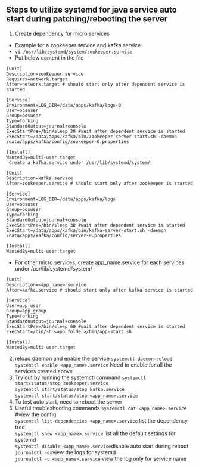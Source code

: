## Steps to utilize systemd for java service auto start during patching/rebooting the server
1. Create dependency for micro services
- Example for a zookeeper.service and kafka service
- `vi /usr/lib/systemd/system/zookeeper.service`
- Put below content in the file
```
[Unit]
Description=zookeeper service
Requires=network.target
After=network.target # should start only after dependent service is started

[Service]
Environment=LOG_DIR=/data/apps/kafka/logs-0
User=oosuser
Group=oosuser
Type=forking
StandardOutput=journal+console
ExecStartPre=/bin/sleep 30 #wait after dependent service is started
ExecStart=/data/apps/kafka/bin/zookeeper-server-start.sh -daemon /data/apps/kafka/config/zookeeper-0.properties

[Install]
WantedBy=multi-user.target
 Create a kafka.service under /usr/lib/systemd/system/
 ```
 ```
[Unit]
Description=kafka service
After=zookeeper.service # should start only after zookeeper is started

[Service]
Environment=LOG_DIR=/data/apps/kafka/logs
User=oosuser
Group=oosuser
Type=forking
StandardOutput=journal+console
ExecStartPre=/bin/sleep 30 #wait after dependent service is started
ExecStart=/data/apps/kafka/bin/kafka-server-start.sh -daemon /data/apps/kafka/config/server-0.properties

[Install]
WantedBy=multi-user.target
```
- For other micro services, create app_name.service for each services under /usr/lib/systemd/system/
```
[Unit]
Description=<app_name> service
After=kafka.service # should start only after kafka service is started

[Service]
User=app_user
Group=app_group
Type=forking
StandardOutput=journal+console
ExecStartPre=/bin/sleep 60 #wait after dependent service is started
ExecStart=/bin/sh <app_folder>/bin/app-start.sh

[Install]
WantedBy=multi-user.target
```
2. reload daemon and enable the service
`systemctl daemon-reload`\
`systemctl enable <app_name>.service` Need to enable for all the services created above
3. Try out by running the systemctl command
`systemctl start/status/stop zookeeper.service`\
`systemctl start/status/stop kafka.service`\
`systemctl start/status/stop <app_name>.service`
4. To test auto start, need to reboot the server
5. Useful troubleshooting commands
`systemctl cat <app_name>.service` #view the config\
`systemctl list-dependencies <app_name>.service` list the dependency tree\
`systemctl show <app_name>.service` list all the default settings for systemd\
`systemctl disable <app_name>.service`disable auto start during reboot\
`journalctl -ex`view the logs for systemd\
`journalctl -u <app_name>.service` view the log only for service name
